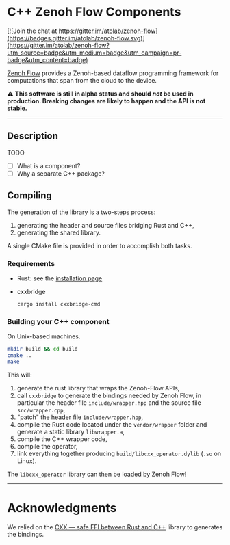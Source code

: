 # C++ Zenoh Flow Components

[![Join the chat at https://gitter.im/atolab/zenoh-flow](https://badges.gitter.im/atolab/zenoh-flow.svg)](https://gitter.im/atolab/zenoh-flow?utm_source=badge&utm_medium=badge&utm_campaign=pr-badge&utm_content=badge)

[Zenoh Flow](https://github.com/eclipse-zenoh/zenoh-flow) provides a Zenoh-based dataflow programming framework for computations that span from the cloud to the device.

:warning: **This software is still in alpha status and should _not_ be used in production. Breaking changes are likely to happen and the API is not stable.**

-----------
## Description

TODO

- [ ] What is a component?
- [ ] Why a separate C++ package?

## Compiling

The generation of the library is a two-steps process:
1. generating the header and source files bridging Rust and C++,
2. generating the shared library.

A single CMake file is provided in order to accomplish both tasks.

### Requirements

- Rust: see the [installation page](https://www.rust-lang.org/tools/install)
- cxxbridge

  ```sh
  cargo install cxxbridge-cmd
  ```


### Building your C++ component

On Unix-based machines.

```sh
mkdir build && cd build
cmake ..
make
```

This will:
1. generate the rust library that wraps the Zenoh-Flow APIs,
2. call `cxxbridge` to generate the bindings needed by Zenoh Flow, in particular the header file `include/wrapper.hpp` and the source file `src/wrapper.cpp`,
3. "patch" the header file `include/wrapper.hpp`,
4. compile the Rust code located under the `vendor/wrapper` folder and generate a static library `libwrapper.a`,
5. compile the C++ wrapper code,
6. compile the operator,
7. link everything together producing `build/libcxx_operator.dylib` (`.so` on Linux).

The `libcxx_operator` library can then be loaded by Zenoh Flow!

-----------
# Acknowledgments

We relied on the  [CXX — safe FFI between Rust and C++](https://github.com/dtolnay/cxx) library to generates the bindings.
